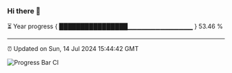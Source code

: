 ### Hi there 👋

⏳ Year progress { ████████████████▁▁▁▁▁▁▁▁▁▁▁▁▁▁ } 53.46 %

---

⏰ Updated on Sun, 14 Jul 2024 15:44:42 GMT

![Progress Bar CI](https://github.com/IshwaranRudhara/GIT-ACTION/workflows/Progress%20Bar%20CI/badge.svg)

